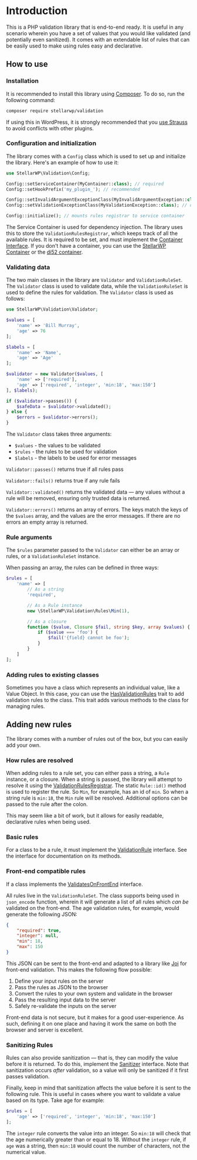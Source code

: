# Introduction

This is a PHP validation library that is end-to-end ready. It is useful in any scenario wherein you have a set of values
that you would like validated (and potentially even sanitized). It comes with an extendable list of rules that can be
easily used to make using rules easy and declarative.


## How to use

### Installation

It is recommended to install this library using [Composer](https://getcomposer.org/). To do so, run the following
command:

```bash
composer require stellarwp/validation
```

If using this in WordPress, it is strongly recommended that
you [use Strauss](https://github.com/stellarwp/global-docs/blob/main/docs/strauss-setup.md)
to avoid conflicts with other plugins.

### Configuration and initialization

The library comes with a `Config` class which is used to set up and initialize the library. Here's an example of how to
use it:

```php
use StellarWP\Validation\Config;

Config::setServiceContainer(MyContainer::class); // required
Config::setHookPrefix('my_plugin_'); // recommended

Config::setInvalidArgumentExceptionClass(MyInvalidArgumentException::class); // optional
Config::setValidationExceptionClass(MyValidationException::class); // optional

Config::initialize(); // mounts rules registrar to service container
```

The Service Container is used for dependency injection. The library uses this to store the `ValidationRulesRegistrar`,
which keeps track of all the available rules. It is required to be set, and must implement
the [Container Interface](https://github.com/stellarwp/container-contract).
If you don't have a container, you can use the [StellarWP Container](https://github.com/stellarwp/container) or the
[di52 container](https://github.com/lucatume/di52).

### Validating data

The two main classes in the library are `Validator` and `ValidationRuleSet`. The `Validator` class is used to validate
data, while the `ValidationRuleSet` is used to define the rules for validation. The `Validator` class is used as
follows:

```php
use StellarWP\Validation\Validator;

$values = [
    'name' => 'Bill Murray',
    'age' => 76
];

$labels = [
    'name' => 'Name',
    'age' => 'Age'
];

$validator = new Validator($values, [
    'name' => ['required'],
    'age' => ['required', 'integer', 'min:18', 'max:150']
], $labels);

if ($validator->passes()) {
    $safeData = $validator->validated();
} else {
    $errors = $validator->errors();
}
```

The `Validator` class takes three arguments:
- `$values` - the values to be validated
- `$rules` - the rules to be used for validation
- `$labels` - the labels to be used for error messages

`Validator::passes()` returns true if all rules pass

`Validator::fails()` returns true if any rule fails

`Validator::validated()` returns the validated data — any values without a rule will be removed, ensuring only trusted
data is returned.

`Validator::errors()` returns an array of errors. The keys match the keys of the `$values` array, and the values are
the error messages. If there are no errors an empty array is returned.

### Rule arguments
The `$rules` parameter passed to the `Validator` can either be an array or rules, or a `ValidationRuleSet` instance.

When passing an array, the rules can be defined in three ways:
```php
$rules = [
    'name' => [
        // As a string
        'required',

        // As a Rule instance
        new \StellarWP\Validation\Rules\Min(1),

        // As a closure
        function ($value, Closure $fail, string $key, array $values) {
            if ($value === 'foo') {
                $fail('{field} cannot be foo');
            }
        }
    ]
];
```

### Adding rules to existing classes
Sometimes you have a class which represents an individual value, like a Value Object. In this case, you can use the
[HasValidationRules](src/Concerns/HasValidationRules.php) trait to add validation rules to the class. This trait adds
various methods to the class for managing rules.

## Adding new rules
The library comes with a number of rules out of the box, but you can easily add your own.

### How rules are resolved
When adding rules to a rule set, you can either pass a string, a `Rule` instance, or a closure. When a string is passed,
the library will attempt to resolve it using the [ValidationRulesRegistrar](src/ValidationRulesRegistrar.php). The
static `Rule::id()` method is used to register the rule. So `Min`, for example, has an id of `min`. So when a string
rule is `min:18`, the `Min` rule will be resolved. Additional options can be passed to the rule after the colon.

This may seem like a bit of work, but it allows for easily readable, declarative rules when being used.

### Basic rules
For a class to be a rule, it must implement the [ValidationRule](src/Contracts/ValidationRule.php) interface. See the
interface for documentation on its methods.

### Front-end compatible rules
If a class implements the [ValidatesOnFrontEnd](src/Contracts/ValidatesOnFrontEnd.php) interface.

All rules live in the `ValidationRuleSet`. The class supports being used in `json_encode` function, wherein it will
generate a list of all rules which *can be* validated on the front-end. The age validation rules, for example, would
generate the following JSON:

```json
{
    "required": true,
    "integer": null,
    "min": 18,
    "max": 150
}
```

This JSON can be sent to the front-end and adapted to a library like [Joi](https://joi.dev/) for front-end validation.
This makes the following flow possible:

1. Define your input rules on the server
2. Pass the rules as JSON to the browser
3. Convert the rules to your own system and validate in the browser
4. Pass the resulting input data to the server
5. Safely re-validate the inputs on the server

Front-end data is not secure, but it makes for a good user-experience. As such, defining it on one place and having it
work the same on both the browser and server is excellent.

### Sanitizing Rules
Rules can also provide sanitization — that is, they can modify the value before it is returned. To do this, implement
the [Sanitizer](src/Contracts/Sanitizer.php) interface. Note that sanitization occurs *after* validation, so a value
will only be sanitized if it first passes validation.

Finally, keep in mind that sanitization affects the value before it is sent to the following rule. This is useful in
cases where you want to validate a value based on its type. Take age for example:

```php
$rules = [
    'age' => ['required', 'integer', 'min:18', 'max:150']
];
```

The `integer` rule converts the value into an integer. So `min:18` will check that the age numerically greater than or
equal to 18. Without the `integer` rule, if `age` was a string, then `min:18` would count the number of characters, not
the numerical value.
